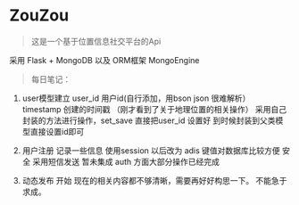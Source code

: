 # ZouZou

> 这是一个基于位置信息社交平台的Api

采用 Flask + MongoDB 以及 ORM框架 MongoEngine

> 每日笔记：
1. user模型建立
    user_id 用户id(自行添加，用bson json 很难解析）
    timestamp 创建的时间戳 （刚才看到了关于地理位置的相关操作）
    采用自己封装的方法进行操作，set_save 直接把user_id 设置好
    到时候封装到父类模型直接设置id即可

2. 用户注册 记录一些信息 使用session 以后改为 adis 键值对数据库比较方便 安全
    采用短信发送 暂未集成 auth 方面大部分操作已经完成

3. 动态发布 开始
现在的相关内容都不够清晰，需要再好好构思一下。
不能急于求成。

